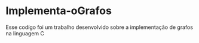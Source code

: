 # Implementa-oGrafos
Esse codígo foi um trabalho desenvolvido sobre a implementação de grafos na linguagem C
